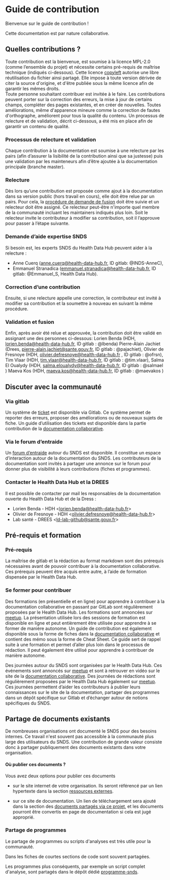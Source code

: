 # Guide de contribution
<!-- SPDX-License-Identifier: MPL-2.0 -->

Bienvenue sur le guide de contribution !

Cette documentation est par nature collaborative. 

## Quelles contributions ?
Toute contribution est la bienvenue, est soumise à la licence MPL-2.0 (comme l’ensemble du projet) et nécessite certains pré-requis de maîtrise technique (indiqués ci-dessous). Cette licence [copyleft](https://fr.wikipedia.org/wiki/Copyleft) autorise une libre réutilisation du fichier ainsi partagé. Elle impose à toute version dérivée de citer la source d'origine, et d'être publiée sous la même licence afin de garantir les mêmes droits.  
Toute personne souhaitant contribuer est invitée à le faire. Les contributions peuvent porter sur la correction des erreurs, la mise à jour de certains champs, compléter des pages existantes, et en créer de nouvelles. Toutes améliorations, même d'apparence mineure comme la correction de fautes d'orthographe, améliorent pour tous la qualité du contenu. Un processus de relecture et de validation, décrit ci-dessous, a été mis en place afin de garantir un contenu de qualité. 

### Processus de relecture et validation
Chaque contribution à la documentation est soumise à une relecture par les pairs (afin d’assurer la lisibilité de la contribution ainsi que sa justesse) puis une validation par les mainteneurs afin d’être ajoutée à la documentation principale (branche master). 

### Relecture
Dès lors qu’une contribution est proposée comme ajout à la documentation dans sa version public (hors travail en cours), elle doit être relue par un pairs. Pour cela, la [procédure de demande de fusion](https://documentation-snds.health-data-hub.fr/contribuer/introduction_gitlab.html#edition-en-ligne-sur-gitlab-com) doit être suivie et un relecteur doit être assigné. Ce relecteur peut-être n'importe quel membre de la communauté incluant les maintainers indiqués plus loin. Soit le relecteur invite le contributeur à modifier sa contribution, soit il l’approuve pour passer à l’étape suivante. 

### Demande d’aide expertise SNDS 
Si besoin est, les experts SNDS du Health Data Hub peuvent aider à la relecture :
- Anne Cuerq (anne.cuerq@health-data-hub.fr, ID gitlab: @INDS-AnneC),
- Emmanuel Stranadica (emmanuel.stranadica@health-data-hub.fr, ID gitlab: @Emmanuel_S, Health Data Hub).

### Correction d’une contribution 
Ensuite, si une relecture appelle une correction, le contributeur est invité à modifier sa contribution et la soumettre à nouveau en suivant la même procédure. 

### Validation et fusion 
Enfin, après avoir été relue et approuvée, la contribution doit être validé en assignant une des personnes ci-dessous: 
Lorien Benda (HDH, lorien.benda@health-data-hub.fr, ID gitlab : @lbenda)
Pierre-Alain Jachiet (Drees, pierre-alain.jachiet@sante.gouv.fr, ID gitlab : @pajachiet),
Olivier de Fresnoye (HDH, olivier.defresnoye@health-data-hub.fr , ID gitlab : @ofrsn), 
Tim Vlaar (HDH, tim.vlaar@health-data-hub.fr, ID gitlab : @tim.vlaar), 
Salma El Oualydy  (HDH, salma.eloualydy@health-data-hub.fr, ID gitlab : @salmael ) 
Maeva Kos (HDH, maeva.kos@health-data-hub.fr, ID gitlab : @maevakos )

## Discuter avec la communauté
### Via gitlab
Un système de [ticket](https://gitlab.com/healthdatahub/documentation-snds/-/issues) est disponible via Gitlab. Ce système permet de reporter des erreurs, proposer des améliorations ou de nouveaux sujets de fiche. Un guide d’utilisation des tickets est disponible dans la partie contribution de la  [documentation collaborative](https://documentation-snds.health-data-hub.fr/contribuer/).

### Via le forum d’entraide
Un [forum d’entraide](https://entraide.health-data-hub.fr/) autour du SNDS est disponible. Il constitue un espace d’interaction autour de la documentation du SNDS. Les contributeurs de la documentation sont invités à partager une annonce sur le forum pour donner plus de visibilité à leurs contributions (fiches et programmes). 

### Contacter le Health Data Hub et la DREES
Il est possible de contacter par mail les responsables de la documentation ouverte du Health Data Hub et de la Dress :
- Lorien Benda - HDH <<lorien.benda@health-data-hub.fr>>
- Olivier de Fresnoye - HDH <<olivier.defresnoye@health-data-hub.fr>>
- Lab santé - DREES <<ld-lab-github@sante.gouv.fr>>

## Pré-requis et formation 
### Pré-requis
La maîtrise de gitlab et la rédaction au format markdown sont des prérequis nécessaires avant de pouvoir contribuer à la documentation collaborative. Ces prérequis peuvent être acquis entre autre, à l’aide de formation dispensée par le Health Data Hub.

### Se former pour contribuer
Des formations (en présentielle et en ligne) pour apprendre à contribuer à la documentation collaborative en passant par GitLab sont régulièrement proposées par le Health Data Hub. Les formations sont annoncées sur [meetup](https://www.meetup.com/fr-FR/Health-Data-Hub/). La présentation utilisée lors des sessions de formation est disponible en ligne et peut entièrement être utilisée pour apprendre à se former de manière autonome. Un guide de contribution est également disponible sous la forme de fiches dans la [documentation collaborative](https://documentation-snds.health-data-hub.fr/contribuer/) et contient des mémo sous la forme de Cheat Sheet. Ce guide sert de rappel suite à une formation et permet d’aller plus loin dans le processus de rédaction. Il peut également être utilisé pour apprendre à contribuer de manière autonome.

Des journées autour du SNDS sont organisées par le Health Data Hub. Ces événements sont annoncés sur  [meetup](https://www.meetup.com/fr-FR/Health-Data-Hub/) et sont à retrouver en vidéo sur le site de la [documentation collaborative](https://documentation-snds.health-data-hub.fr/ressources/meetup.html).
Des journées de rédactions sont régulièrement proposées par le Health Data Hub également sur [meetup](https://www.meetup.com/fr-FR/Health-Data-Hub/). Ces journées permettent d’aider les contributeurs à publier leurs connaissances sur le site de la documentation, partager des programmes dans un dépôt spécifique sur Gitlab et d’échanger autour de notions spécifiques du SNDS. 

## Partage de documents existants

De nombreuses organisations ont documenté le SNDS pour des besoins internes. 
Ce travail n'est souvent pas accessible à la communauté plus large des utilisateurs du SNDS. 
Une contribution de grande valeur consiste donc à partager publiquement des documents existants dans votre organisation.

#### Où publier ces documents ?

Vous avez deux options pour publier ces documents

- sur le site internet de votre organisation.
Ils seront référencé par un lien hypertexte dans la section [ressources externes](../ressources/internet.md). 

- sur ce site de documentation.
Un lien de téléchargement sera ajouté dans la section des 
[documents partagés via ce projet](../ressources/README.md), et les documents pourront être convertis en page de documentation si cela est jugé approprié. 


### Partage de programmes

Le partage de programmes ou scripts d'analyses est très utile pour la communauté.

Dans les fiches de courtes sections de code sont souvent partagées.

Les programmes plus conséquents, par exemple un script complet d'analyse, sont partagés dans le dépôt dédié [programme-snds](https://gitlab.com/healthdatahub/programmes-sdns).
